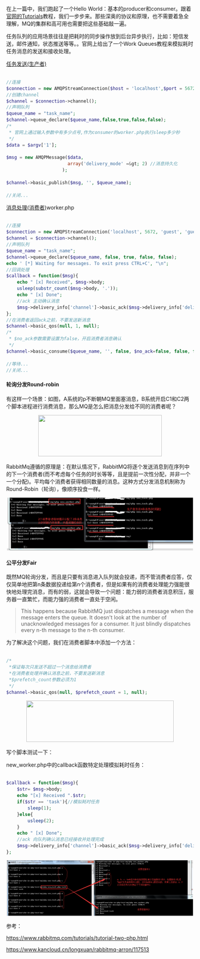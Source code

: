 在上一篇中，我们跑起了一个Hello World：基本的producer和consumer。跟着[官网的Tutorials](https://www.rabbitmq.com/getstarted.html)教程，我们一步步来。那些深奥的协议和原理，也不需要着急全理解，MQ的集群和高可用也需要把这些基础敲一遍。

任务队列的应用场景往往是把耗时的同步操作放到后台异步执行，比如：短信发送，邮件通知，状态推送等等。。官网上给出了一个Work Queues教程来模拟耗时任务消息的发送和接收处理。

[任务发送(生产者)](https://github.com/rabbitmq/rabbitmq-tutorials/blob/master/php/new_task.php">new_task.php)

```php

//连接
$connection = new AMQPStreamConnection($host = 'localhost',$port = 5672,$user = 'guest',$password = 'guest',$vhost = '/');
//创建channel
$channel = $connection->channel();
//声明队列
$queue_name = "task_name";
$channel->queue_declare($queue_name,false,true,false,false);
/*
 * 官网上通过输入参数中有多少点号,作为consumer的worker.php执行sleep多少秒
 */
$data = $argv['1'];

$msg = new AMQPMessage($data,
                       array('delivery_mode' =&gt; 2) //消息持久化
                     );

$channel->basic_publish($msg, '', $queue_name);

//关闭...

```

[消息处理(消费者)](https://github.com/rabbitmq/rabbitmq-tutorials/blob/master/php/worker.php)worker.php

```php

//连接
$connection = new AMQPStreamConnection('localhost', 5672, 'guest', 'guest');
$channel = $connection->channel();
//声明队列
$queue_name = "task_name";
$channel->queue_declare($queue_name, false, true, false, false);
echo ' [*] Waiting for messages. To exit press CTRL+C', "\n";
//回调处理
$callback = function($msg){
    echo " [x] Received", $msg->body;
    usleep(substr_count($msg->body, '.'));
    echo " [x] Done";
    //ack 主动确认消息
    $msg->delivery_info['channel']->basic_ack($msg->delivery_info['delivery_tag']);
};
//在消费者返回ack之前，不要发送新消息
$channel->basic_qos(null, 1, null);
/*
 * $no_ack参数需要设置为false，开启消费者消息确认
 */
$channel->basic_consume($queue_name, '', false, $no_ack=false, false, false, $callback);

//等待...
//关闭...

```

#### 轮询分发Round-robin

有这样一个场景：如图，A系统的p不断朝MQ里面塞消息，B系统开启C1和C2两个脚本进程进行消费消息，那么MQ是怎么把消息分发给不同的消费者呢？

<div align="center">
<img class="aligncenter" src="https://www.rabbitmq.com/img/tutorials/python-two.png" width="332" height="111" />
</div>

RabbitMq遵循的原理是：在默认情况下，RabbitMQ将逐个发送消息到在序列中的下一个消费者(而不考虑每个任务的时长等等，且是提前一次性分配，并非一个一个分配)。平均每个消费者获得相同数量的消息。这种方式分发消息机制称为Round-Robin（轮询），像顺序投食一样。

<div align="center">
    <img width="500" src="https://raw.githubusercontent.com/DoDoneIt/Develop-blog-img/master/work-1.png"/>
</div>

#### 公平分发Fair

既然MQ轮询分发，而且是只要有消息进入队列就会投递，而不管消费者应答，仅仅简单地把第n条数据投递给第n个消费者，但是如果有的消费者处理能力强能很快地处理完消息，而有的弱，这就会导致一个问题：能力弱的消费者消息积压，服务器一直繁忙，而能力强的消费者一直处于空闲。

> This happens because RabbitMQ just dispatches a message when the message enters the queue. It doesn't look at the number of unacknowledged messages for a consumer. It just blindly dispatches every n-th message to the n-th consumer.


为了解决这个问题，我们在消费者脚本中添加一个方法：

```php

/*
 *保证每次只发送不超过一个消息给消费者
 *在消费者处理并确认消息之前，不要发送新消息
 *$prefetch_count参数必须为1
 */
$channel->basic_qos(null, $prefetch_count = 1, null);

```
<div align="center">
<img class="aligncenter" src="https://www.rabbitmq.com/img/tutorials/prefetch-count.png" width="396" height="111" />
</div>

写个脚本测试一下：

new_worker.php中的callback函数特定处理模拟耗时任务：

```php

$callback = function($msg){
    $str= $msg->body;
    echo "[x] Received ".$str;
    if($str == 'task'){//模拟耗时任务
        sleep(1);
    }else{
        usleep(2);
    }
    echo " [x] Done";
    //ack 向队列确认消息已经接收并处理完成
    $msg->delivery_info['channel']->basic_ack($msg->delivery_info['delivery_tag']);
};

```

<div align="center">
    <img width="500" src="https://raw.githubusercontent.com/DoDoneIt/Develop-blog-img/master/05706.png"/>
</div>


参考：

https://www.rabbitmq.com/tutorials/tutorial-two-php.html

https://www.kancloud.cn/longxuan/rabbitmq-arron/117513    